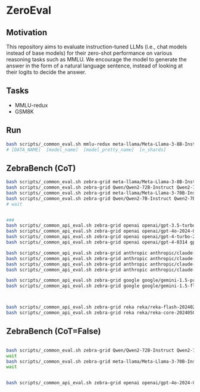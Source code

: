 # ZeroEval 


## Motivation

This repository aims to evaluate instruction-tuned LLMs (i.e., chat models instead of base models) for their zero-shot performance on various reasoning tasks such as MMLU. We encourage the model to generate the answer in the form of a natural language sentence, instead of looking at their logits to decide the answer. 

## Tasks 

- MMLU-redux 
- GSM8K



## Run 

```bash 
bash scripts/_common_eval.sh mmlu-redux meta-llama/Meta-Llama-3-8B-Instruct Meta-Llama-3-8B-Instruct 4
# [DATA_NAME]  [model_name]  [model_pretty_name]  [n_shards]
```


## ZebraBench (CoT)

```bash 
bash scripts/_common_eval.sh zebra-grid meta-llama/Meta-Llama-3-8B-Instruct Meta-Llama-3-8B-Instruct 4
bash scripts/_common_eval.sh zebra-grid Qwen/Qwen2-72B-Instruct Qwen2-72B-Instruct 1
bash scripts/_common_eval.sh zebra-grid meta-llama/Meta-Llama-3-70B-Instruct Meta-Llama-3-70B-Instruct 1
bash scripts/_common_eval.sh zebra-grid Qwen/Qwen2-7B-Instruct Qwen2-7B-Instruct 4 
# wait 


###
bash scripts/_common_api_eval.sh zebra-grid openai openai/gpt-3.5-turbo-0125 gpt-3.5-turbo-0125 8
bash scripts/_common_api_eval.sh zebra-grid openai openai/gpt-4o-2024-05-13 gpt-4o-2024-05-13 8 
bash scripts/_common_api_eval.sh zebra-grid openai openai/gpt-4-turbo-2024-04-09 gpt-4-turbo-2024-04-09 8 
bash scripts/_common_api_eval.sh zebra-grid openai openai/gpt-4-0314 gpt-4-0314 8 

bash scripts/_common_api_eval.sh zebra-grid anthropic anthropic/claude-3-haiku-20240307 claude-3-haiku-20240307 8
bash scripts/_common_api_eval.sh zebra-grid anthropic anthropic/claude-3-sonnet-20240229 claude-3-sonnet-20240229 8
bash scripts/_common_api_eval.sh zebra-grid anthropic anthropic/claude-3-opus-20240229 claude-3-opus-20240229 8
bash scripts/_common_api_eval.sh zebra-grid anthropic anthropic/claude-3-5-sonnet-20240620 claude-3-5-sonnet-202401620 8

bash scripts/_common_api_eval.sh zebra-grid google google/gemini-1.5-pro gemini-1.5-pro 8
bash scripts/_common_api_eval.sh zebra-grid google google/gemini-1.5-flash gemini-1.5-flash 8



bash scripts/_common_api_eval.sh zebra-grid reka reka/reka-flash-20240226 reka-flash-20240226 8
bash scripts/_common_api_eval.sh zebra-grid reka reka/reka-core-20240501 reka-core-20240501 8

```


## ZebraBench (CoT=False)

```bash

bash scripts/_common_eval.sh zebra-grid Qwen/Qwen2-72B-Instruct Qwen2-72B-Instruct 1 False 
wait
bash scripts/_common_eval.sh zebra-grid meta-llama/Meta-Llama-3-70B-Instruct Meta-Llama-3-70B-Instruct 1 False
wait 


bash scripts/_common_api_eval.sh zebra-grid openai openai/gpt-4o-2024-05-13 gpt-4o-2024-05-13 8 False
```

<!-- 


bash scripts/Magpie-Pro-SFT-v0.1.sh mmlu-redux false
wait 
bash scripts/Meta-Llama-3-8B-Instruct.sh mmlu-redux false
wait 
bash scripts/Llama-3-8B-WildChat.sh mmlu-redux false
wait 
bash scripts/Llama-3-8B-Tulu-330K.sh mmlu-redux false
wait 
bash scripts/Llama-3-8B-OpenHermes-243K.sh  mmlu-redux false
wait 
bash scripts/Llama-3-8B-Ultrachat-200K.sh mmlu-redux false
wait 
bash scripts/Llama-3-8B-WizardLM-196K.sh mmlu-redux false

bash scripts/Llama-3-8B-Magpie-Pro-SFT-200K-v0.1.sh mmlu-redux false
bash scripts/Llama-3-8B-Magpie-Pro-SFT-100K-v0.1.sh mmlu-redux false
bash scripts/Llama-3-8B-Magpie-Air-SFT-v0.1.sh mmlu-redux false
 -->
